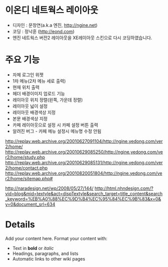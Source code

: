 # 이온디 네트웍스 레이아웃 #

  * 디자인 : 문창연(a.k.a 엔진, http://ngine.net)
  * 코딩 : 정낙훈 (http://eond.com)
  * 엔진 네트웍스 버전2 레이아웃을 XE레이아웃 스킨으로 다시 코딩하였습니다.

# 주요 기능 #
  * 자체 로그인 위젯
  * 1차 메뉴(2차 메뉴 세로 출력)
  * 현재 위치 출력
  * 헤더 배경이미지 업로드 기능
  * 레이아웃 위치 정렬(왼쪽, 가운데 정렬)
  * 레이아웃 넓이 설정
  * 레이아웃 배경색상 지정
  * 본문 배경색상 지정
  * 카페 레이아웃으로 설정 시 카페 설정 버튼 출력
  * 알려진 버그 - 카페 메뉴 설정시 메뉴명 수정 안됨

http://replay.web.archive.org/20010627091104/http://ngine.yedong.com/ver2/home/
http://replay.web.archive.org/20010629085250/http://ngine.yedong.com/ver2/home/study.php
http://replay.web.archive.org/20010629085131/http://ngine.yedong.com/ver2/home/contact.php
http://replay.web.archive.org/20010820051804/http://ngine.yedong.com/ver2/home/sitemap.php#

http://naradesign.net/wp/2008/05/27/144/
http://html.nhndesign.com/?vid=blog&mid=textyle&act=dispTextyle&search_target=title_content&search_keyword=%EB%A0%88%EC%9D%B4%EC%95%84%EC%9B%83&x=0&y=0&document_srl=634

# Details #

Add your content here.  Format your content with:
  * Text in **bold** or _italic_
  * Headings, paragraphs, and lists
  * Automatic links to other wiki pages